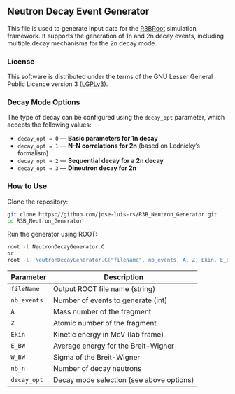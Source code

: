 ## Neutron Decay Event Generator
This file is used to generate input data for the [R3BRoot](https://github.com/R3BRootGroup/R3BRoot) simulation framework. It supports the generation of 1n and 2n decay events, including multiple decay mechanisms for the 2n decay mode.

### License
This software is distributed under the terms of the GNU Lesser General Public Licence version 3 ([LGPLv3](https://github.com/jose-luis-rs/R3B_Neutron_Generator/blob/main/LICENSE)).

### Decay Mode Options
The type of decay can be configured using the `decay_opt` parameter, which accepts the following values:

- `decay_opt = 0` — **Basic parameters for 1n decay**
- `decay_opt = 1` — **N–N correlations for 2n** (based on Lednicky’s formalism)
- `decay_opt = 2` — **Sequential decay for a 2n decay**
- `decay_opt = 3` — **Dineutron decay for 2n**

### How to Use

Clone the repository:

```bash
git clone https://github.com/jose-luis-rs/R3B_Neutron_Generator.git
cd R3B_Neutron_Generator
```

Run the generator using ROOT:

```bash
root -l NeutronDecayGenerator.C
or
root -l 'NeutronDecayGenerator.C("fileName", nb_events, A, Z, Ekin, E_BW, W_BW, nb_n, decay_opt)'
```

| Parameter   | Description                              |
| ----------- | ---------------------------------------- |
| `fileName`  | Output ROOT file name (string)           |
| `nb_events` | Number of events to generate (int)       |
| `A`         | Mass number of the fragment              |
| `Z`         | Atomic number of the fragment            |
| `Ekin`      | Kinetic energy in MeV (lab frame)        |
| `E_BW`      | Average energy for the Breit-Wigner      |
| `W_BW`      | Sigma of the Breit-Wigner                |
| `nb_n`      | Number of decay neutrons                 |
| `decay_opt` | Decay mode selection (see above options) |

